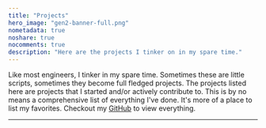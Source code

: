 ```yaml
---
title: "Projects"
hero_image: "gen2-banner-full.png"
nometadata: true
noshare: true
nocomments: true
description: "Here are the projects I tinker on in my spare time."
---
```


Like most engineers, I  tinker in my spare time. Sometimes these are little
scripts, sometimes they become full fledged projects. The projects listed here
are projects that I started and/or actively contribute to. This is by no means
a comprehensive list of everything I've done. It's more of a place to list my
favorites. Checkout my [GitHub](https://www.github.com/Zelgius) to view
everything.

---
